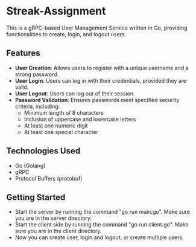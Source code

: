 # Streak-Assignment

This is a gRPC-based User Management Service written in Go, providing functionalities to create, login, and logout users.

## Features

- **User Creation**: Allows users to register with a unique username and a strong password.
- **User Login**: Users can log in with their credentials, provided they are valid.
- **User Logout**: Users can log out of their session.
- **Password Validation**: Ensures passwords meet specified security criteria, including:
  - Minimum length of 8 characters
  - Inclusion of uppercase and lowercase letters
  - At least one numeric digit
  - At least one special character

## Technologies Used

- Go (Golang)
- gRPC
- Protocol Buffers (protobuf)

## Getting Started
- Start the server by running the command "go run main.go". Make sure you are in the server directory.
- Start the client side by running the command "go run client.go". Make sure you are in the client directory.
- Now you can create user, login and logout, or create multiple users.
